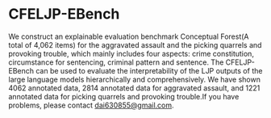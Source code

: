 # CFELJP-EBench
We construct an explainable evaluation benchmark Conceptual Forest(A total of 4,062 items) for the aggravated assault and the picking quarrels and provoking trouble, which mainly includes four aspects: crime constitution, circumstance for sentencing, criminal pattern and sentence. The CFELJP-EBench can be used to evaluate the interpretability of the LJP outputs of the large language models hierarchically and comprehensively. We have shown 4062 annotated data, 2814 annotated data for aggravated assault, and 1221 annotated data for picking quarrels and provoking trouble.If you have problems, please contact dai630855@gmail.com.
